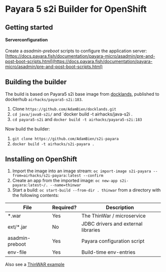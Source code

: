
# Payara 5 s2i Builder for OpenShift

## Getting started




#### Serverconfiguration

Create a *asadmin-preboot* scripts to configure the application server: [https://docs.payara.fish/documentation/payara-micro/asadmin/pre-and-post-boot-scripts.html](https://docs.payara.fish/documentation/payara-micro/asadmin/pre-and-post-boot-scripts.html)

## Building the builder

The build is based on Payara5 s2i base image from [docklands](https://github.com/AdamBien/docklands/tree/master/payara5-s2i), published to 
dockerhub `airhacks/payara5-s2i:183`. 

1. Clone `https://github.com/AdamBien/docklands.git`
2. `cd java/java8-s2i/` and `docker build -t airhacks/java-s2i . 
3. `cd payara5-s2i` and `docker build -t airhacks/payara5-s2i:183`

Now build the builder:

1. `git clone https://github.com/AdamBien/s2i-payara`
2. `docker build -t airhacks/s2i-payara .`

## Installing on OpenShift

1. Import the image into an image stream: `oc import-image s2i-payara --from=airhacks/s2i-payara:latest --confirm`
2. Create an app from the imported image: `oc new-app s2i-payara:latest~/. --name=thinwar`
3. Start a build: `oc start-build --from-dir . thinwar` from a directory with the following contents:

| File                   | Required? | Description                                                  |
|------------------------|-----------|--------------------------------------------------------------|
| *.war                  | Yes       | The ThinWar / microservice                                   |
| ext/*.jar              | No        | JDBC drivers and external libraries                          |
| asadmin-preboot        | Yes       | Payara configuration script                                  |
| env-file               | Yes       | Build-time env-entries                                       |
Also see a [ThinWAR example](https://github.com/AdamBien/s2i-payara/tree/master/sample) 
